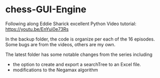 # chess-GUI-Engine

Following along Eddie Sharick excellent Python Video tutorial: https://youtu.be/EnYui0e73Rs

In the backup folder, the code is organize per each of the 16 episodes.
Some bugs are from the videos, others are my own.

The latest folder has some notable changes from the series including

- the option to create and export a searchTree to an Excel file. 
- modifications to the Negamax algorithm
